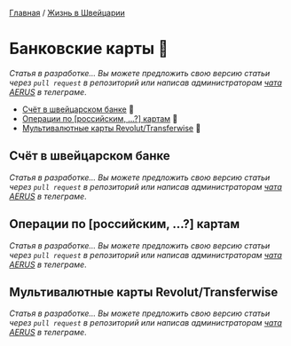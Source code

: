 [Главная](/Guide/) / [Жизнь в Швейцарии](/Guide/docs/life/index.html)

# Банковские карты 🔄
_Статья в разработке... Вы можете предложить свою версию статьи через `pull request` в репозиторий или написав администраторам [чата AERUS](https://t.me/joinchat/WSSkMJkV8ft2DMOx) в телеграме_.

* [Счёт в швейцарском банке](#счёт-в-швейцарском-банке) 🔄
* [Операции по [российским, …?] картам](#операции-по-российским--картам) 🔄
* [Мультивалютные карты Revolut/Transferwise](#мультивалютные-карты-revoluttransferwise) 🔄


## Счёт в швейцарском банке
_Статья в разработке... Вы можете предложить свою версию статьи через `pull request` в репозиторий или написав администраторам [чата AERUS](https://t.me/joinchat/WSSkMJkV8ft2DMOx) в телеграме_.

## Операции по [российским, …?] картам
_Статья в разработке... Вы можете предложить свою версию статьи через `pull request` в репозиторий или написав администраторам [чата AERUS](https://t.me/joinchat/WSSkMJkV8ft2DMOx) в телеграме_.

## Мультивалютные карты Revolut/Transferwise
_Статья в разработке... Вы можете предложить свою версию статьи через `pull request` в репозиторий или написав администраторам [чата AERUS](https://t.me/joinchat/WSSkMJkV8ft2DMOx) в телеграме_.
